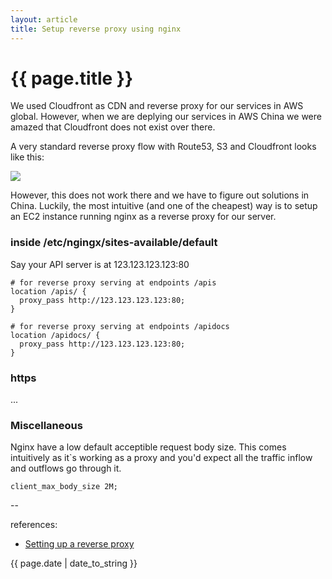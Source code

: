 ```yaml
---
layout: article
title: Setup reverse proxy using nginx
---
```

# {{ page.title }}

We used Cloudfront as CDN and reverse proxy for our services in AWS
global. However, when we are deplying our services in AWS China we
were amazed that Cloudfront does not exist over there.

A very standard reverse proxy flow with Route53, S3 and Cloudfront
looks like this:

![](https://assets-cdn.github.com/images/modules/logos_page/Octocat.png)

However, this does not work there and we have to figure out solutions
in China. Luckily, the most intuitive (and one of the cheapest) way is
to setup an EC2 instance running nginx as a reverse proxy for our
server.



### inside /etc/ngingx/sites-available/default

Say your API server is at 123.123.123.123:80

```
# for reverse proxy serving at endpoints /apis
location /apis/ {
  proxy_pass http://123.123.123.123:80;
}

# for reverse proxy serving at endpoints /apidocs
location /apidocs/ {
  proxy_pass http://123.123.123.123:80;
}
```

### https

...

### Miscellaneous

Nginx have a low default acceptible request body size. This comes
intuitively as it`s working as a proxy and you'd expect all the
traffic inflow and outflows go through it.

```
client_max_body_size 2M;
```

--

references:

* [Setting up a reverse proxy](https://singlebeep.com)

{{ page.date | date_to_string }}